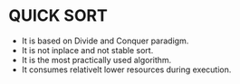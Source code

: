 # QUICK SORT
- It is based on Divide and Conquer paradigm.
- It is not inplace and not stable sort.
- It is the most practically used algorithm.
- It consumes relativelt lower resources during execution.
